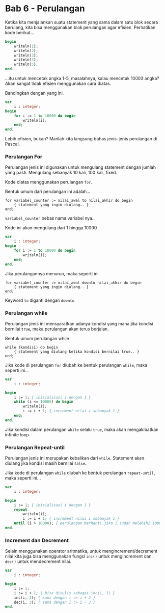 # Bab 6 - Perulangan

Ketika kita menjalankan suatu statement yang sama dalam satu blok secara berulang, kita bisa menggunakan blok perulangan agar efisien. Perhatikan kode berikut...

```pas
begin
    writeln(1);
    writeln(2);
    writeln(3);
    writeln(4);
    writeln(5);
end.
```

...itu untuk mencetak angka 1-5, masalahnya, kalau mencetak 10000 angka? Akan sangat tidak efisien menggunakan cara diatas.

Bandingkan dengan yang ini.

```pas
var
    i : integer;
begin
    for i := 1 to 10000 do begin
        writeln(i);
    end;
end.
```

Lebih efisien, bukan? Marilah kita langsung bahas jenis-jenis perulangan di Pascal.

### Perulangan For ###

Perulangan jenis ini digunakan untuk mengulang statement dengan jumlah yang pasti. Mengulang sebanyak 10 kali, 100 kali, fixed.

Kode diatas menggunakan perulangan `for`.

Bentuk umum dari perulangan ini adalah...

```
for variabel_counter := nilai_awal to nilai_akhir do begin
    { statement yang ingin diulang.. }
end;
```

`variabel_counter` bebas nama variabel nya..

Kode ini akan mengulang dari 1 hingga 10000

```pas
var
    i : integer;
begin
    for i := 1 to 10000 do begin
        writeln(i);
    end;
end.
```

Jika perulangannya menurun, maka seperti ini

```
for variabel_counter := nilai_awal downto nilai_akhir do begin
    { statement yang ingin diulang.. }
end;
```

Keyword `to` diganti dengan `downto`.

### Perulangan while ###

Perulangan jenis ini mensyaratkan adanya kondisi yang mana jika kondisi bernilai `true`, maka perulangan akan terus berjalan.

Bentuk umum perulangan while

```
while (kondisi) do begin
    { statement yang diulang ketika kondisi bernilai true.. }
end;
```

Jika kode di perulangan `for` diubah ke bentuk perulangan `while`, maka seperti ini...

```pas
var
    i : integer;

begin
    i := 1; { inisialisasi i dengan 1 }
    while (i <= 10000) do begin
        writeln(i);
        i := i + 1; { increment nilai i sebanyak 1 }
    end;
end.


```

Jika kondisi dalam perulangan `while` selalu `true`, maka akan mengakibatkan infinite loop.

### Perulangan Repeat-until ###

Perulangan jenis ini merupakan kebalikan dari `while`. Statement akan diulang jika kondisi masih bernilai `false`.

Jika kode di perulangan `while` diubah ke bentuk perulangan `repeat-until`, maka seperti ini...

```pas
var
    i : integer;

begin
    i := 1; { inisialisasi i dengan 1 }
    repeat
        writeln(i);
        i := i + 1; { increment nilai i sebanyak 1 }
    until (i > 10000); { perulangan berhenti jika i sudah melebihi 10000 }
end.
```

### Increment dan Decrement ###

Selain menggunakan operator aritmatika, untuk mengincrement/decrement nilai kita juga bisa menggunakan fungsi `inc()` untuk mengincrement dan `dec()` untuk mendecrement nilai.

```pas
var
    i : integer;

begin
    i := 1;
    i := i + 1; { bisa ditulis sebagai inc(i, 1) }
    inc(i, 2); { sama dengan i := i + 2 }
    dec(i, 3); { sama dengan i := i - 3 }
end.
```
